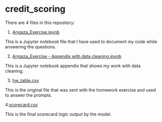 # credit_scoring
There are 4 files in this repository:

1. [Angaza_Exercise.ipynb](https://github.com/alexdobyan/credit_scoring/blob/main/Angaza_Exercise.ipynb)

This is a Jupyter notebook file that I have used to document my code while answering the questions.

2. [Angaza_Exercise - Appendix with data cleaning.ipynb](https://github.com/alexdobyan/credit_scoring/blob/main/Angaza_Exercise%20-%20Appendix%20with%20data%20cleaning.ipynb)

This is a Jupyter notebook appendix that shows my work with data cleaning.

3. [hw_table.csv](https://github.com/alexdobyan/credit_scoring/blob/main/hw_table.csv)

This is the original file that was sent with the homework exercise and used to answer the prompts.

4.[scorecard.csv](https://github.com/alexdobyan/credit_scoring/blob/main/scorecard.csv)

This is the final scorecard logic output by the model.



